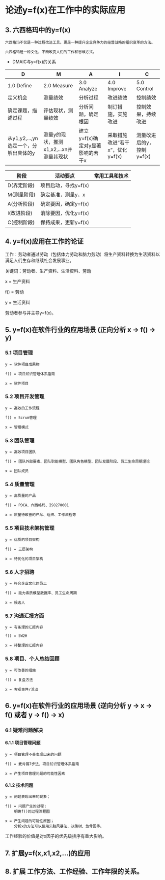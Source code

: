 # 论述y=f(x)在工作中的实际应用


## 3. 六西格玛中的y=f(x)

    六西格玛不仅是一种过程改进工具，更是一种提升企业竞争力的经营战略的组织变革的方法。
    
    六西格玛是一种文化，不断改变人们的工作和思维方式。
    

* DMAIC与y=f(x)的关系

|D|M|A|I|C|
|----|----|----|----|----|
|1.0 Define|2.0 Measure|3.0 Analyze|4.0 Improve|5.0 Control|
|定义机会|测量绩效|分析过程|改进绩效|控制绩效|
|确定课题，描述过程|评估现状，测量绩效|分析问题，确定根因|制订措施，实施改进|控制效果，持续改进|
|从y1,y2,...,yn选定一个，分解出具体的y|测量y的现状，推测x1,x2,...xn并测量其现状|建立y=f(x)确定对y显著影响的若干x|采取措施改进“若干x”，优化y=f(x)|测量改进后的y，控制y=f(x)|

|阶段|活动要点|常用工具和技术|
|----|----|----|
|D(界定阶段)|项目启动，寻找y=f(x)||
|M(测量阶段)|确定基准，测量y，x||
|A(分析阶段)|确定要因，确定y=f(x)||
|I(改进阶段)|消除要因，优化y=f(x)||
|C(控制阶段)|保持成果，更新y=f(x)||
    

## 4. y=f(x)应用在工作的论证

工作：劳动者通过劳动（包括体力劳动和脑力劳动）将生产资料转换为生活资料以满足人们生存和继续社会发展事业。

关键词：劳动者、生产资料、生活资料、劳动

x = 生产资料

f() = 劳动

y = 生活资料

劳动者参与并主导y=f(x)。

## 5. y=f(x)在软件行业的应用场景 (正向分析 x -> f() -> y)

### 5.1 项目管理

    y = 软件项目成果物
    
    f() = 项目知识管理体系指南
    
    x = 软件项目

### 5.2 项目开发管理

    y = 高效的工作流程
    
    f() = Scrum管理
    
    x = 管理模式

### 5.3 团队管理

    y = 高效项目团队
    
    f() = 团队外部要素、团队职能模型、团队角色模型、团队发展阶段、员工生命周期理论
    
    x = 团队成员

### 5.4 质量管理

    y = 高质量的产品
    
    f() = PDCA、六西格玛、ISO270001
    
    x = 质量待改善的产品、组织、工作流程等

### 5.5 项目技术架构管理

    y = 优质的项目架构
    
    f() = 三层架构
    
    x = 待优化的项目架构

### 5.6 人才招聘

    y = 符合企业文化的员工
    
    f() = 能力素质模型数据库、员工生命周期
    
    x = 候选人
    
### 5.7 沟通汇报方面

    y = 有条理的汇报内容
    
    f() = 5W2H
    
    x = 待整理的汇报内容

### 5.8 项目、个人总结回顾

    y = 可改善的措施
    
    f() = 复盘方法
    
    x = 客观事件/活动

## 6. y=f(x)在软件行业的应用场景 (逆向分析 y -> x -> f() 或者 y -> f() -> x)
### 6.1 疑难问题解决

#### 6.1.1 项目管理问题

    y = 项目管理不善表现出来的问题
    
    f() = 麦肯锡7步法、项目知识管理体系指南
    
    x = 产生项目管理问题的可能性因素

#### 6.1.2 技术问题

    y = 问题表现出来的现象；
    
    f() = 问题产生的过程；
        明确f()的过程流程图
        
    x = 产生问题的可能性原因；
        分析x的方法可以使用头脑风暴法、决策树、鱼骨图等。
        
工作经验的价值是对x因子的优先级排序有重大影响。

## 7. 扩展y=f(x,x1,x2,...)的应用



## 8. 扩展 工作方法、工作经验、工作年限的关系。
